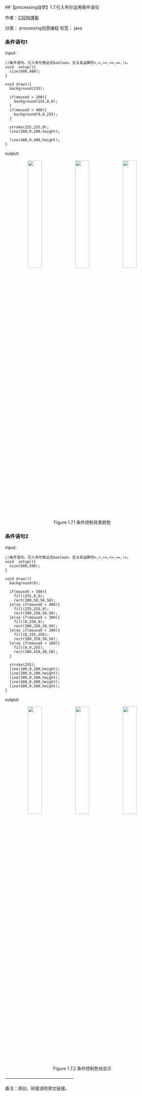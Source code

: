 ##【processing自学】1.7.引入布尔运用条件语句

作者：[CSDN博客](https://blog.csdn.net/liaowang010)

分类： processing创意编程  标签： java

### 条件语句1

input:

```
//条件语句，引入布尔表达式boolean，含关系运算符>,<,>=,<=,==,!=。
void  setup(){
  size(600,400);
}
 
void draw(){
  background(255);
  
  if(mouseX > 200){
    background(255,0,0);
  }
  if(mouseX > 400){
    background(0,0,255);
  }
  
  stroke(255,255,0);
  line(200,0,200,height);
  
  line(400,0,400,height);
}
```

output:

<center class="half">
<img src="https://img-blog.csdnimg.cn/118b5d1ebbf44fd68d468b0e4b2066d1.png" width="30%" height="30%" />
<img src="https://img-blog.csdnimg.cn/461e18ddbe9d49fcb9d5d1cf043d8bc6.png" width="30%" height="30%" />
<img src="https://img-blog.csdnimg.cn/a9b30f850f11458aa981a6d40f234234.png" width="30%" height="30%" />
Figure 1.7.1 条件控制背景颜色
</center>

### 条件语句2

input:

```
//条件语句，引入布尔表达式boolean，含关系运算符>,<,>=,<=,==,!=。
void  setup(){
  size(600,500);
}
 
void draw(){
  background(0);
  
  if(mouseX > 500){
    fill(255,0,0);
    rect(300,50,50,50);
  }else if(mouseX > 400){
    fill(255,255,0);
    rect(300,150,50,50);
  }else if(mouseX > 300){
    fill(0,250,0);
    rect(300,250,50,50);
  }else if(mouseX > 200){
    fill(0,255,255);
    rect(300,350,50,50);
  }else if(mouseX > 100){
    fill(0,0,255);
    rect(300,450,50,50);
  }
  
  stroke(255);
  line(100,0,100,height);
  line(200,0,200,height);
  line(300,0,300,height);
  line(400,0,400,height);
  line(500,0,500,height);
}
```

output:

<center class="half">
<img src="https://img-blog.csdnimg.cn/8d14e082f6ab4c36a8b30d162472711a.png" width="30%" height="30%" />
<img src="https://img-blog.csdnimg.cn/e3387a3c5a7c4f91b107c1a6d69b3578.png" width="30%" height="30%" />
<img src="https://img-blog.csdnimg.cn/5aca02076aaf4541960ea61a4ed679e7.png" width="30%" height="30%" />
Figure 1.7.2 条件控制色块显示
</center>

————————————————

备注：原创，转载请附原文链接。